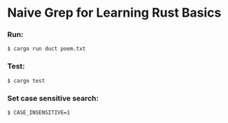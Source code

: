 # Naive Grep for Learning Rust Basics

### Run:
```
$ cargo run duct poem.txt
```

### Test:
```
$ cargo test
```

### Set case sensitive search:
```
$ CASE_INSENSITIVE=1
```
